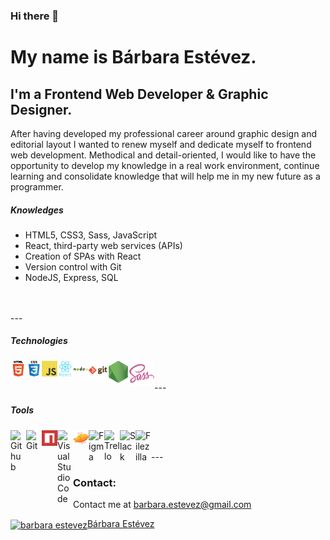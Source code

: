 ### Hi there 👋
# My name is Bárbara Estévez.

## I'm a Frontend Web Developer & Graphic Designer.

After having developed my professional career around graphic design and editorial layout I wanted to renew myself and dedicate myself to frontend web development. Methodical and detail-oriented, I would like to have the opportunity to develop my knowledge in a real work environment, continue learning and consolidate knowledge that will help me in my new future as a programmer.

##### Knowledges

+ HTML5, CSS3, Sass, JavaScript
+ React, third-party web services (APIs)
+ Creation of SPAs with React
+ Version control with Git
+ NodeJS, Express, SQL
<br>
<br>
---

##### Technologies 

<img align="left" alt="HTML5" width="25px" src="https://raw.githubusercontent.com/github/explore/80688e429a7d4ef2fca1e82350fe8e3517d3494d/topics/html/html.png" />

<img align="left" alt="CSS3" width="25px" src="https://raw.githubusercontent.com/github/explore/80688e429a7d4ef2fca1e82350fe8e3517d3494d/topics/css/css.png" />

<img align="left" alt="JavaScript" width="25px" src="https://raw.githubusercontent.com/github/explore/80688e429a7d4ef2fca1e82350fe8e3517d3494d/topics/javascript/javascript.png" />

<img align="left" src="https://raw.githubusercontent.com/devicons/devicon/master/icons/react/react-original-wordmark.svg" alt="react" width="25" height="25"/>

<img align="left" src="https://raw.githubusercontent.com/devicons/devicon/master/icons/nodejs/nodejs-original-wordmark.svg" alt="nodejs" width="25" height="25"/>

<img align="left" alt="Git" width="30px" src="https://raw.githubusercontent.com/github/explore/80688e429a7d4ef2fca1e82350fe8e3517d3494d/topics/git/git.png" />

<img align="left" alt="Node.js" width="35px" src="https://raw.githubusercontent.com/github/explore/80688e429a7d4ef2fca1e82350fe8e3517d3494d/topics/nodejs/nodejs.png" />

<img align="left" alt="Sass" width="40px" src="https://raw.githubusercontent.com/github/explore/80688e429a7d4ef2fca1e82350fe8e3517d3494d/topics/sass/sass.png" />

<br>
<br>
---

##### Tools

<img align="left" alt="Github" width="25px" src="https://cdn.jsdelivr.net/gh/devicons/devicon/icons/github/github-original.svg" />

<img align="left" alt="Git" width="25px" src="https://cdn.jsdelivr.net/gh/devicons/devicon/icons/git/git-original.svg" />         

<img align="left" alt="Npm" width="25px" src="https://raw.githubusercontent.com/github/explore/80688e429a7d4ef2fca1e82350fe8e3517d3494d/topics/npm/npm.png" />

<img align="left" alt="Visual Studio Code" width="25px" src="https://upload.wikimedia.org/wikipedia/commons/thumb/9/9a/Visual_Studio_Code_1.35_icon.svg/1024px-Visual_Studio_Code_1.35_icon.svg.png" />

<img align="left" alt="Zeplin" width="25px" src="https://raw.githubusercontent.com/github/explore/80688e429a7d4ef2fca1e82350fe8e3517d3494d/topics/zeplin/zeplin.png" />

<img align="left" alt="Figma" width="25px" src="https://cdn.jsdelivr.net/gh/devicons/devicon/icons/figma/figma-original.svg" />

<img align="left" alt="Trello" width="25px" src="https://img.icons8.com/color/452/trello.png" />

<img align="left" alt="Slack" width="25px" src="https://img.icons8.com/color/452/slack-new.png" />

<img align="left" alt="Filezilla" width="25px" src="https://cdn.jsdelivr.net/gh/devicons/devicon/icons/filezilla/filezilla-plain.svg"/>

<br>
<br>
---

### Contact:

Contact me at  barbara.estevez@gmail.com

<p align="left">
<a href="https://www.linkedin.com/in/barbara-estevez-simonet/" target="blank"><img align="center" src="https://cdn.jsdelivr.net/gh/devicons/devicon/icons/linkedin/linkedin-original.svg" alt="barbara estevez" height="20" width="40"/>Bárbara Estévez</a>          
</p>


<!--
**barbaraestevez/barbaraestevez** is a ✨ _special_ ✨ repository because its `README.md` (this file) appears on your GitHub profile.

Here are some ideas to get you started:

- 🔭 I’m currently working on ...
- 🌱 I’m currently learning ...
- 👯 I’m looking to collaborate on ...
- 🤔 I’m looking for help with ...
- 💬 Ask me about ...
- 📫 How to reach me: ...
- 😄 Pronouns: ...
- ⚡ Fun fact: ...
-->
